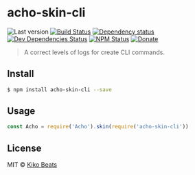 # acho-skin-cli

![Last version](https://img.shields.io/github/tag/achohq/acho-skin-cli.svg?style=flat-square)
[![Build Status](https://img.shields.io/travis/achohq/acho-skin-cli/master.svg?style=flat-square)](https://travis-ci.org/achohq/acho-skin-cli)
[![Dependency status](https://img.shields.io/david/achohq/acho-skin-cli.svg?style=flat-square)](https://david-dm.org/achohq/acho-skin-cli)
[![Dev Dependencies Status](https://img.shields.io/david/dev/achohq/acho-skin-cli.svg?style=flat-square)](https://david-dm.org/achohq/acho-skin-cli#info=devDependencies)
[![NPM Status](https://img.shields.io/npm/dm/acho-skin-cli.svg?style=flat-square)](https://www.npmjs.org/package/acho-skin-cli)
[![Donate](https://img.shields.io/badge/donate-paypal-blue.svg?style=flat-square)](https://paypal.me/achohq)

> A correct levels of logs for create CLI commands.

## Install

```bash
$ npm install acho-skin-cli --save
```

## Usage

```js
const Acho = require('Acho').skin(require('acho-skin-cli'))
```
## License

MIT © [Kiko Beats](http://www.kikobeats.com)
